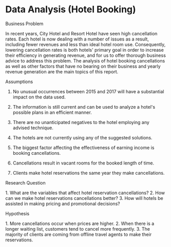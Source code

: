 # Data Analysis (Hotel Booking)

Business Problem

In recent years, City Hotel and Resort Hotel have seen high cancellation rates. Each hotel is now dealing with a number of issues as a result, including fewer revenues and less than ideal hotel room use. Consequently, lowering cancellation rates is both hotels' primary goal in order to increase their efficiency in generating revenue, and for us to offer thorough business advice to address this problem. The analysis of hotel booking cancellations as well as other factors that have no bearing on their business and yearly revenue generation are the main topics of this report.

Assumptions

1. ﻿﻿﻿No unusual occurrences between 2015 and 2017 will have a substantial impact on the data used.

2. The information is still current and can be used to analyze a hotel's possible plans in an efficient manner.

3. There are no unanticipated negatives to the hotel employing any advised technique.

4. The hotels are not currently using any of the suggested solutions.

5. The biggest factor affecting the effectiveness of earning income is booking cancellations.

6. Cancellations result in vacant rooms for the booked length of time.

7. Clients make hotel reservations the same year they make cancellations.

Research Question

﻿﻿﻿1. What are the variables that affect hotel reservation cancellations?
﻿﻿﻿2. How can we make hotel reservations cancellations better?
﻿﻿﻿3. How will hotels be assisted in making pricing and promotional decisions?

Hypothesis

﻿﻿﻿1. More cancellations occur when prices are higher.
﻿﻿﻿2. When there is a longer waiting list, customers tend to cancel more frequently.
﻿﻿﻿3. The majority of clients are coming from offline travel agents to make their reservations.

